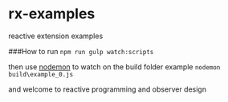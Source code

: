 # rx-examples
reactive extension examples

###How to run
```npm run gulp watch:scripts```

then use [nodemon](https://nodemon.io/) to watch on the build folder example
```nodemon build\example_0.js```

and welcome to reactive programming and observer design
